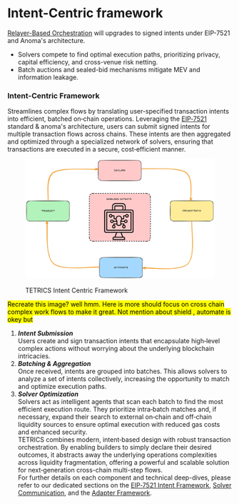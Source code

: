 # Intent-Centric framework

[Relayer-Based Orchestration](../relayer-based-orchestration/) will upgrades to signed intents under EIP-7521 and Anoma's architecture.

* Solvers compete to find optimal execution paths, prioritizing privacy, capital efficiency, and cross-venue risk netting.
* Batch auctions and sealed-bid mechanisms mitigate MEV and information leakage.

### **Intent-Centric Framework**

Streamlines complex flows by translating user-specified transaction intents into efficient, batched on‑chain operations. Leveraging the [EIP‑7521](https://eips.ethereum.org/EIPS/eip-7521) standard & anoma's architecture, users can submit signed intents for multiple transaction flows across chains. These intents are then aggregated and optimized through a specialized network of solvers, ensuring that transactions are executed in a secure, cost‑efficient manner.

<figure><img src="../../.gitbook/assets/image (9).png" alt=""><figcaption><p>TETRICS Intent Centric Framework</p></figcaption></figure>

<mark style="color:$success;">Recreate this image? well hmm. Here is more should focus on cross chain complex work flows to make it great. Not mention about shield , automate is okey but</mark>&#x20;



1. _**Intent Submission**_\
   Users create and sign transaction intents that encapsulate high‑level complex actions without worrying about the underlying blockchain intricacies.
2. _**Batching & Aggregation**_\
   Once received, intents are grouped into batches. This allows solvers to analyze a set of intents collectively, increasing the opportunity to match and optimize execution paths.
3. _**Solver Optimization**_\
   Solvers act as intelligent agents that scan each batch to find the most efficient execution route. They prioritize intra‑batch matches and, if necessary, expand their search to external on‑chain and off‑chain liquidity sources to ensure optimal execution with reduced gas costs and enhanced security.\
   TETRICS combines modern, intent‑based design with robust transaction orchestration. By enabling builders to simply declare their desired outcomes, it abstracts away the underlying operations complexities across liquidity fragmentation, offering a powerful and scalable solution for next‑generation cross-chain multi-step flows.\
   For further details on each component and technical deep-dives, please refer to our dedicated sections on the [EIP‑7521 Intent Framework](https://eips.ethereum.org/EIPS/eip-7521), [Solver Communication](solvers/), and the [Adapter Framework](../../adapter-framework.md).
